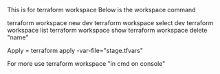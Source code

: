 This is for terraform workspace 
Below is the workspace command

terraform workspace new dev
terraform workspace select dev
terraform workspace list
terraform workspace show
terraform workspace delete "name"

Apply   =  terraform apply -var-file="stage.tfvars"


For more use terraform workspace  "in cmd on console"